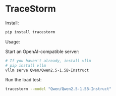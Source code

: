 # TraceStorm

Install:

```bash
pip install tracestorm
```

Usage:

Start an OpenAI-compatible server:

```bash
# If you haven't already, install vllm
# pip install vllm
vllm serve Qwen/Qwen2.5-1.5B-Instruct
```

Run the load test:

```bash
tracestorm --model "Qwen/Qwen2.5-1.5B-Instruct"
```